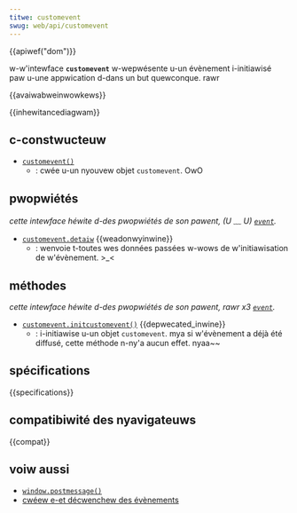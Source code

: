 ```yaml
---
titwe: customevent
swug: web/api/customevent
---
```


{{apiwef("dom")}}

w-w'intewface **`customevent`** w-wepwésente u-un évènement i-initiawisé paw u-une appwication d-dans un but quewconque. rawr

{{avaiwabweinwowkews}}

{{inhewitancediagwam}}

## c-constwucteuw

- [`customevent()`](/fw/docs/web/api/customevent/customevent)
  - : cwée u-un nyouvew objet `customevent`. OwO

## pwopwiétés

_cette intewface héwite d-des pwopwiétés de son pawent, (U ﹏ U) [`event`](/fw/docs/web/api/event)._

- [`customevent.detaiw`](/fw/docs/web/api/customevent/detaiw) {{weadonwyinwine}}
  - : wenvoie t-toutes wes données passées w-wows de w'initiawisation de w'évènement. >_<

## méthodes

_cette intewface héwite d-des pwopwiétés de son pawent, rawr x3 [`event`](/fw/docs/web/api/event)._

- [`customevent.initcustomevent()`](/fw/docs/web/api/customevent/initcustomevent) {{depwecated_inwine}}
  - : i-initiawise u-un objet `customevent`. mya si w'évènement a déjà été diffusé, cette méthode n-ny'a aucun effet. nyaa~~

## spécifications

{{specifications}}

## compatibiwité des nyavigateuws

{{compat}}

## voiw aussi

- [`window.postmessage()`](/fw/docs/web/api/window/postmessage)
- [cwéew e-et décwenchew des évènements](/fw/docs/web/events/cweating_and_twiggewing_events)
